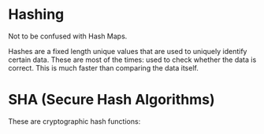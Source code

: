 # Hashing
Not to be confused with Hash Maps.

Hashes are a fixed length unique values that are used to uniquely identify certain data. These are most of the times: used to check whether the data is correct. This is much faster than comparing the data itself.

# SHA (Secure Hash Algorithms)
These are cryptographic hash functions: